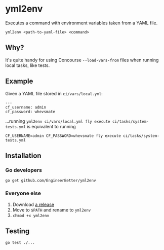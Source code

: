 # yml2env

Executes a command with environment variables taken from a YAML file.

```
yml2env <path-to-yaml-file> <command>
```

## Why?

It's quite handy for using Concourse `--load-vars-from` files when running local tasks, like tests.

## Example

Given a YAML file stored in `ci/vars/local.yml`:

```
---
cf_username: admin
cf_password: whevsmate
```

...running `yml2env ci/vars/local.yml fly execute ci/tasks/system-tests.yml` is equivalent to running

```
CF_USERNAME=admin CF_PASSWORD=whevsmate fly execute ci/tasks/system-tests.yml
```

## Installation

### Go developers

```
go get github.com/EngineerBetter/yml2env
```

### Everyone else

1. Download [a release](https://github.com/EngineerBetter/yml2env/releases)
1. Move to `$PATH` and rename to `yml2env`
1. `chmod +x yml2env`

## Testing

```
go test ./...
```
